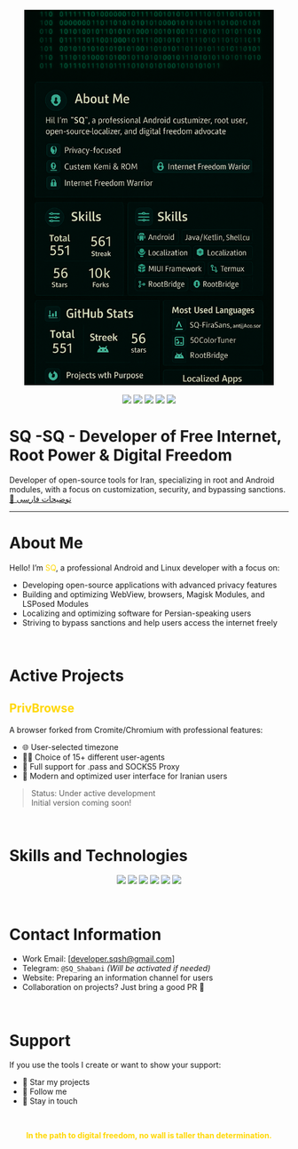 <p align="center">
  <img src="images/banner.png" alt="Profile Banner" width="450"/>
</p>

<p align="center">
  <img src="https://img.shields.io/badge/Shell%2FBash-40%25-brightgreen?style=flat-square"/>
  <img src="https://img.shields.io/badge/Kotlin%2FJava-25%25-blue?style=flat-square"/>
  <img src="https://img.shields.io/badge/C%2FC%2B%2B%20(Kernel)-15%25-red?style=flat-square"/>
  <img src="https://img.shields.io/badge/HTML%2FCSS%2FJS-10%25-yellow?style=flat-square"/>
  <img src="https://img.shields.io/badge/Other-5%25-gray?style=flat-square"/>
</p>

# SQ -SQ - Developer of Free Internet, Root Power & Digital Freedom
Developer of open-source tools for Iran, specializing in root and Android modules, with a focus on customization, security, and bypassing sanctions.  
[📖 توضیحات فارسی](https://github.com/SQSh1/SQSh1/blob/main/README-fa.md)
</p>

---

# About Me
Hello! I’m <span style="color: #FFD700">SQ</span>, a professional Android and Linux developer with a focus on:
- Developing open-source applications with advanced privacy features
- Building and optimizing WebView, browsers, Magisk Modules, and LSPosed Modules
- Localizing and optimizing software for Persian-speaking users
- Striving to bypass sanctions and help users access the internet freely

<br>

# Active Projects
## <span style="color: #FFD700">PrivBrowse</span>
A browser forked from Cromite/Chromium with professional features:
- 🌐 User-selected timezone
- 🕵️‍♂️ Choice of 15+ different user-agents
- 🔐 Full support for .pass and SOCKS5 Proxy
- 🎨 Modern and optimized user interface for Iranian users
> Status: Under active development  
> Initial version coming soon!

<br>

# Skills and Technologies
<p align="center">
  <img src="https://img.shields.io/badge/Android-3DDC84?style=for-the-badge&logo=android&logoColor=white"/>
  <img src="https://img.shields.io/badge/Magisk-00AF9C?style=for-the-badge&logo=android&logoColor=white"/>
  <img src="https://img.shields.io/badge/LSPosed-1E90FF?style=for-the-badge"/>
  <img src="https://img.shields.io/badge/Chromium-4285F4?style=for-the-badge&logo=Google-Chrome&logoColor=white"/>
  <img src="https://img.shields.io/badge/Linux-FCC624?style=for-the-badge&logo=linux&logoColor=black"/>
  <img src="https://img.shields.io/badge/GitHub-181717?style=for-the-badge&logo=github&logoColor=white"/>
</p>

<br>

# Contact Information
- Work Email: [developer.sqsh@gmail.com]
- Telegram: `@SQ_Shabani` *(Will be activated if needed)*
- Website: Preparing an information channel for users
- Collaboration on projects? Just bring a good PR 💪

<br>

# Support
If you use the tools I create or want to show your support:
- 🌟 Star my projects
- 🔔 Follow me
- 💬 Stay in touch

<br>

<p align="center"><b><span style="color: #FFD700">In the path to digital freedom, no wall is taller than determination.</span></b></p>
